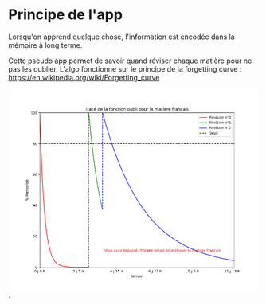 Principe de l'app
==
Lorsqu'on apprend quelque chose, l'information est encodée dans la mémoire à long terme. 

Cette pseudo app permet de savoir quand réviser chaque matière pour ne pas les oublier.
L'algo fonctionne sur le principe de la forgetting curve : https://en.wikipedia.org/wiki/Forgetting_curve

![graphique](/static/images/chart0.png).
